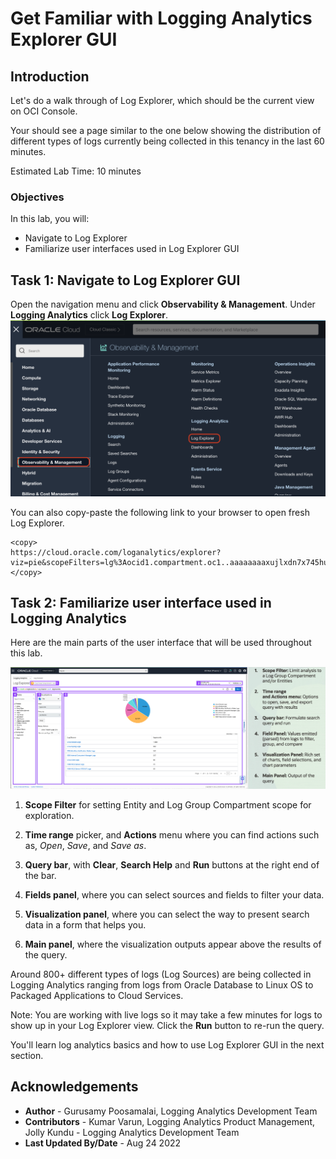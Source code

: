 # Get Familiar with Logging Analytics Explorer GUI

## Introduction

Let's do a walk through of Log Explorer, which should be the current view on OCI Console.

Your should see a page similar to the one below showing the distribution of different types of logs currently being collected in this tenancy in the last 60 minutes.

Estimated Lab Time: 10 minutes


### Objectives

In this lab, you will:
* Navigate to Log Explorer
* Familiarize user interfaces used in Log Explorer GUI

## **Task 1:**  Navigate to Log Explorer GUI

Open the navigation menu and click **Observability & Management**. Under **Logging Analytics** click **Log Explorer**.
![](./images/oci-console-la-explorer.png " ")

You can also copy-paste the following link to your browser to open fresh Log Explorer.

```
<copy>
https://cloud.oracle.com/loganalytics/explorer?viz=pie&scopeFilters=lg%3Aocid1.compartment.oc1..aaaaaaaaxujlxdn7x745hunya7vhmu3odkxcp4c4vkczi5c2gilbksokvdna%2Ctrue%3Ben%3Aroot%2Ctrue
</copy>
```

## **Task 2:**  Familiarize user interface used in Logging Analytics

Here are the main parts of the user interface that will be used throughout this lab.

![](images/la-explorer-side-by-side.png "Virtual Desktop")

1. **Scope Filter** for setting Entity and Log Group Compartment scope for exploration.

2. **Time range** picker, and **Actions** menu where you can find actions such as, *Open*, *Save*, and *Save as*.

3. **Query bar**, with **Clear**, **Search Help** and **Run** buttons at the right end of the bar.

4. **Fields panel**, where you can select sources and fields to filter your data.

5. **Visualization panel**, where you can select the way to present search data in a form that helps you.

6. **Main panel**, where the visualization outputs appear above the results of the query.

Around 800+ different types of logs (Log Sources) are being collected in Logging Analytics ranging from logs from Oracle Database to Linux OS to Packaged Applications to Cloud Services.

Note: You are working with live logs so it may take a few minutes for logs to show up in your Log Explorer view. Click the **Run** button to re-run the query.

You'll learn log analytics basics and how to use Log Explorer GUI in the next section.

## Acknowledgements
* **Author** - Gurusamy Poosamalai, Logging Analytics Development Team
* **Contributors** -  Kumar Varun, Logging Analytics Product Management, Jolly Kundu - Logging Analytics Development Team
* **Last Updated By/Date** - Aug 24 2022
